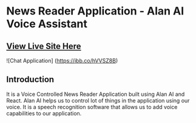 # News Reader Application - Alan AI Voice Assistant

## [View Live Site Here](https://alan-ai-news-reader.netlify.app/)

![Chat Application] (https://ibb.co/hVVSZ8B)

## Introduction

It is a Voice Controlled News Reader Application built using Alan AI and React.
Alan AI helps us to control lot of things in the application using our voice.
It is a speech recognition software that allows us to add voice capabilities to our application.
